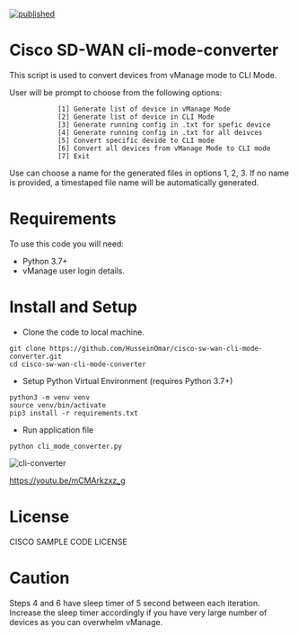 [![published](https://static.production.devnetcloud.com/codeexchange/assets/images/devnet-published.svg)](https://developer.cisco.com/codeexchange/github/repo/HusseinOmar/cisco-sw-wan-cli-mode-converter)
# Cisco SD-WAN cli-mode-converter

This script is used to convert devices from vManage mode to CLI Mode.

User will be prompt to choose from the following options:
```
            [1] Generate list of device in vManage Mode
            [2] Generate list of device in CLI Mode
            [3] Generate running config in .txt for spefic device
            [4] Generate running config in .txt for all deivces
            [5] Convert specific devide to CLI mode
            [6] Convert all devices from vManage Mode to CLI mode
            [7] Exit
```

Use can choose a name for the generated files in options 1, 2, 3. If no name is provided, a timestaped file name will be automatically generated.

# Requirements

To use this code you will need:

* Python 3.7+
* vManage user login details.

# Install and Setup

- Clone the code to local machine.

```
git clone https://github.com/HusseinOmar/cisco-sw-wan-cli-mode-converter.git
cd cisco-sw-wan-cli-mode-converter
```
- Setup Python Virtual Environment (requires Python 3.7+)

```
python3 -m venv venv
source venv/bin/activate
pip3 install -r requirements.txt
```

- Run application file
```
python cli_mode_converter.py 
```
![cli-converter](https://user-images.githubusercontent.com/25336119/141952623-2af9b6ab-33df-42be-aabd-c431b442db4d.jpg)

https://youtu.be/mCMArkzxz_g

# License
CISCO SAMPLE CODE LICENSE

# Caution
Steps 4 and 6 have sleep timer of 5 second between each iteration. Increase the sleep timer accordingly if you have very large number of devices as you can overwhelm vManage.

